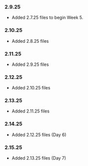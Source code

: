 ### 2.9.25

- Added 2.7.25 files to begin Week 5.

### 2.10.25

- Added 2.8.25 files

### 2.11.25

- Added 2.9.25 files

### 2.12.25

- Added 2.10.25 files

### 2.13.25

- Added 2.11.25 files

### 2.14.25

- Added 2.12.25 files (Day 6)

### 2.15.25

- Added 2.13.25 files (Day 7)